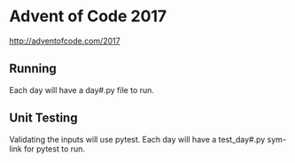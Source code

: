 # Advent of Code 2017

http://adventofcode.com/2017


## Running

Each day will have a day#.py file to run.

## Unit Testing

Validating the inputs will use pytest.  Each day will have a test_day#.py sym-link for pytest to run.

